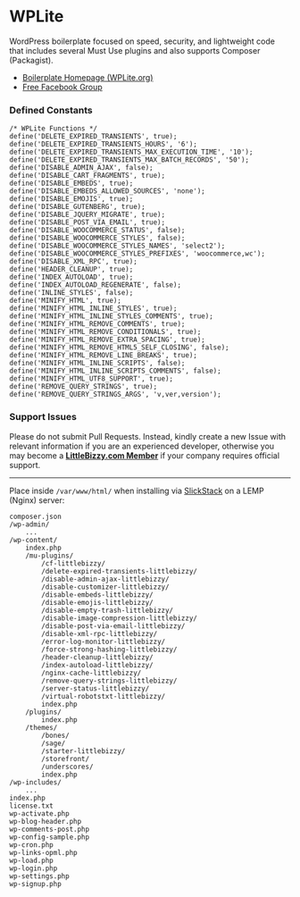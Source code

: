 # WPLite

WordPress boilerplate focused on speed, security, and lightweight code that includes several Must Use plugins and also supports Composer (Packagist).

* [Boilerplate Homepage (WPLite.org)](https://wplite.org)
* [Free Facebook Group](https://www.facebook.com/groups/littlebizzy/)

### Defined Constants

    /* WPLite Functions */
    define('DELETE_EXPIRED_TRANSIENTS', true);
    define('DELETE_EXPIRED_TRANSIENTS_HOURS', '6');
    define('DELETE_EXPIRED_TRANSIENTS_MAX_EXECUTION_TIME', '10');
    define('DELETE_EXPIRED_TRANSIENTS_MAX_BATCH_RECORDS', '50');
    define('DISABLE_ADMIN_AJAX', false);
    define('DISABLE_CART_FRAGMENTS', true);
    define('DISABLE_EMBEDS', true);
    define('DISABLE_EMBEDS_ALLOWED_SOURCES', 'none');
    define('DISABLE_EMOJIS', true);
    define('DISABLE_GUTENBERG', true);
    define('DISABLE_JQUERY_MIGRATE', true);
    define('DISABLE_POST_VIA_EMAIL', true);
    define('DISABLE_WOOCOMMERCE_STATUS', false);
    define('DISABLE_WOOCOMMERCE_STYLES', false);
    define('DISABLE_WOOCOMMERCE_STYLES_NAMES', 'select2');
    define('DISABLE_WOOCOMMERCE_STYLES_PREFIXES', 'woocommerce,wc');
    define('DISABLE_XML_RPC', true);
    define('HEADER_CLEANUP', true);
    define('INDEX_AUTOLOAD', true);
    define('INDEX_AUTOLOAD_REGENERATE', false);
    define('INLINE_STYLES', false);
    define('MINIFY_HTML', true);
    define('MINIFY_HTML_INLINE_STYLES', true);
    define('MINIFY_HTML_INLINE_STYLES_COMMENTS', true);
    define('MINIFY_HTML_REMOVE_COMMENTS', true);
    define('MINIFY_HTML_REMOVE_CONDITIONALS', true);
    define('MINIFY_HTML_REMOVE_EXTRA_SPACING', true);
    define('MINIFY_HTML_REMOVE_HTML5_SELF_CLOSING', false);
    define('MINIFY_HTML_REMOVE_LINE_BREAKS', true);
    define('MINIFY_HTML_INLINE_SCRIPTS', false);
    define('MINIFY_HTML_INLINE_SCRIPTS_COMMENTS', false);
    define('MINIFY_HTML_UTF8_SUPPORT', true);
    define('REMOVE_QUERY_STRINGS', true);
    define('REMOVE_QUERY_STRINGS_ARGS', 'v,ver,version');

### Support Issues

Please do not submit Pull Requests. Instead, kindly create a new Issue with relevant information if you are an experienced developer, otherwise you may become a [**LittleBizzy.com Member**](https://www.littlebizzy.com/members) if your company requires official support.

----

Place inside `/var/www/html/` when installing via [SlickStack](https://slickstack.io) on a LEMP (Nginx) server:

    composer.json
    /wp-admin/
        ...
    /wp-content/
        index.php
        /mu-plugins/
            /cf-littlebizzy/
            /delete-expired-transients-littlebizzy/
            /disable-admin-ajax-littlebizzy/
            /disable-customizer-littlebizzy/
            /disable-embeds-littlebizzy/
            /disable-emojis-littlebizzy/
            /disable-empty-trash-littlebizzy/
            /disable-image-compression-littlebizzy/
            /disable-post-via-email-littlebizzy/
            /disable-xml-rpc-littlebizzy/
            /error-log-monitor-littlebizzy/
            /force-strong-hashing-littlebizzy/
            /header-cleanup-littlebizzy/
            /index-autoload-littlebizzy/
            /nginx-cache-littlebizzy/
            /remove-query-strings-littlebizzy/
            /server-status-littlebizzy/
            /virtual-robotstxt-littlebizzy/
            index.php
        /plugins/
            index.php
        /themes/
            /bones/
            /sage/
            /starter-littlebizzy/
            /storefront/
            /underscores/
            index.php
    /wp-includes/
        ...
    index.php
    license.txt
    wp-activate.php
    wp-blog-header.php
    wp-comments-post.php
    wp-config-sample.php
    wp-cron.php
    wp-links-opml.php
    wp-load.php
    wp-login.php
    wp-settings.php
    wp-signup.php
